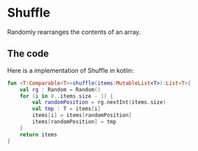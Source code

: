 # Shuffle

Randomly rearranges the contents of an array.

## The code

Here is a implementation of Shuffle in kotlin:

```kotlin
fun <T:Comparable<T>>shuffle(items:MutableList<T>):List<T>{
    val rg : Random = Random()
    for (i in 0..items.size - 1) {
        val randomPosition = rg.nextInt(items.size)
        val tmp : T = items[i]
        items[i] = items[randomPosition]
        items[randomPosition] = tmp
    }
    return items
}
```
